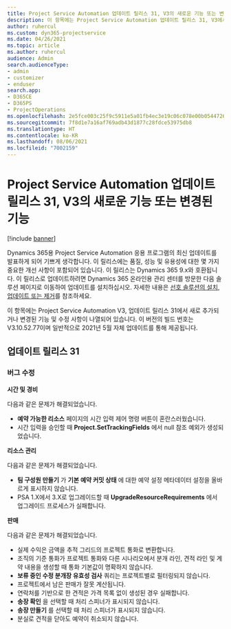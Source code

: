 ```yaml
---
title: Project Service Automation 업데이트 릴리스 31, V3의 새로운 기능 또는 변경된 기능
description: 이 항목에는 Project Service Automation 업데이트 릴리스 31, V3에서 사용할 수 있는 기능 및 수정 사항이 나열되어 있습니다.
author: ruhercul
ms.custom: dyn365-projectservice
ms.date: 04/26/2021
ms.topic: article
ms.author: ruhercul
audience: Admin
search.audienceType:
- admin
- customizer
- enduser
search.app:
- D365CE
- D365PS
- ProjectOperations
ms.openlocfilehash: 2e5fce003c25f9c5911e5a01fb4ec3e19c06c078e00b054472699a522b9cd070
ms.sourcegitcommit: 7f8d1e7a16af769adb43d1877c28fdce53975db8
ms.translationtype: HT
ms.contentlocale: ko-KR
ms.lasthandoff: 08/06/2021
ms.locfileid: "7002159"
---
```

# <a name="whats-new-or-changed-in-project-service-automation-update-release-31-v3"></a>Project Service Automation 업데이트 릴리스 31, V3의 새로운 기능 또는 변경된 기능

[!include [banner](../includes/psa-now-project-operations.md)]

Dynamics 365용 Project Service Automation 응용 프로그램의 최신 업데이트를 발표하게 되어 기쁘게 생각합니다. 이 릴리스에는 품질, 성능 및 유용성에 대한 몇 가지 중요한 개선 사항이 포함되어 있습니다. 이 릴리스는 Dynamics 365 9.x와 호환됩니다. 이 릴리스로 업데이트하려면 Dynamics 365 온라인용 관리 센터를 방문한 다음 솔루션 페이지로 이동하여 업데이트를 설치하십시오. 자세한 내용은 [선호 솔루션의 설치, 업데이트 또는 제거](/power-platform/admin/install-remove-preferred-solution)를 참조하세요.

이 항목에는 Project Service Automation V3, 업데이트 릴리스 31에서 새로 추가되거나 변경된 기능 및 수정 사항이 나열되어 있습니다. 이 버전의 빌드 번호는 V3.10.52.77이며 일반적으로 2021년 5월 자체 업데이트를 통해 제공됩니다.

## <a name="update-release-31"></a>업데이트 릴리스 31

### <a name="bug-fixes"></a>버그 수정

**시간 및 경비**

다음과 같은 문제가 해결되었습니다.

- **예약 가능한 리소스** 페이지의 시간 입력 제어 명령 버튼이 혼란스러웠습니다.
- 시간 입력을 승인할 때 **Project.SetTrackingFields** 에서 null 참조 예외가 생성되었습니다.

**리소스 관리**

다음과 같은 문제가 해결되었습니다.

- **팀 구성원 만들기** 가 **기본 예약 커밋 상태** 에 대한 예약 설정 메타데이터 설정을 올바르게 표시하지 않습니다.
- PSA 1.X에서 3.X로 업그레이드할 때 **UpgradeResourceRequirements** 에서 업그레이드 프로세스가 실패합니다.


**판매**

다음과 같은 문제가 해결되었습니다.

- 실제 수익은 금액을 추적 그리드의 프로젝트 통화로 변환합니다.
- 조직의 기준 통화가 프로젝트 통화와 다른 시나리오에서 분개 라인, 견적 라인 및 계약 내용을 생성할 때 통화 기본값이 명확하지 않습니다.
- **보류 중인 수정 분개장 유효성 검사** 쿼리는 프로젝트별로 필터링되지 않습니다.
- 프로젝트에서 남은 판매가 잘못 계산됩니다.
- 연락처를 기반으로 한 견적은 가격 목록 없이 생성된 경우 실패합니다.
- **송장 확인** 을 선택할 때 처리 스피너가 표시되지 않습니다.
- **송장 만들기** 를 선택할 때 처리 스피너가 표시되지 않습니다.
- 분실로 견적을 닫아도 예약이 취소되지 않습니다.







